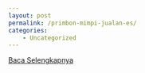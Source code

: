 ```yaml
---
layout: post
permalink: /primbon-mimpi-jualan-es/
categories:
    - Uncategorized
---
```


[Baca Selengkapnya](/03)